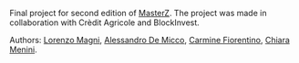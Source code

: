 Final project for second edition of [MasterZ](https://www.masterzblockchain.com/). The project was made in collaboration with Crèdit Agricole and BlockInvest.

Authors: [Lorenzo Magni](https://www.linkedin.com/in/lorenzomagni97/), [Alessandro De Micco](https://www.linkedin.com/in/alessandro-de-micco-ciia-b98742171/), [Carmine Fiorentino](https://www.linkedin.com/in/fiorentinocarmine/), [Chiara Menini](https://www.linkedin.com/in/chiara-menini/).
